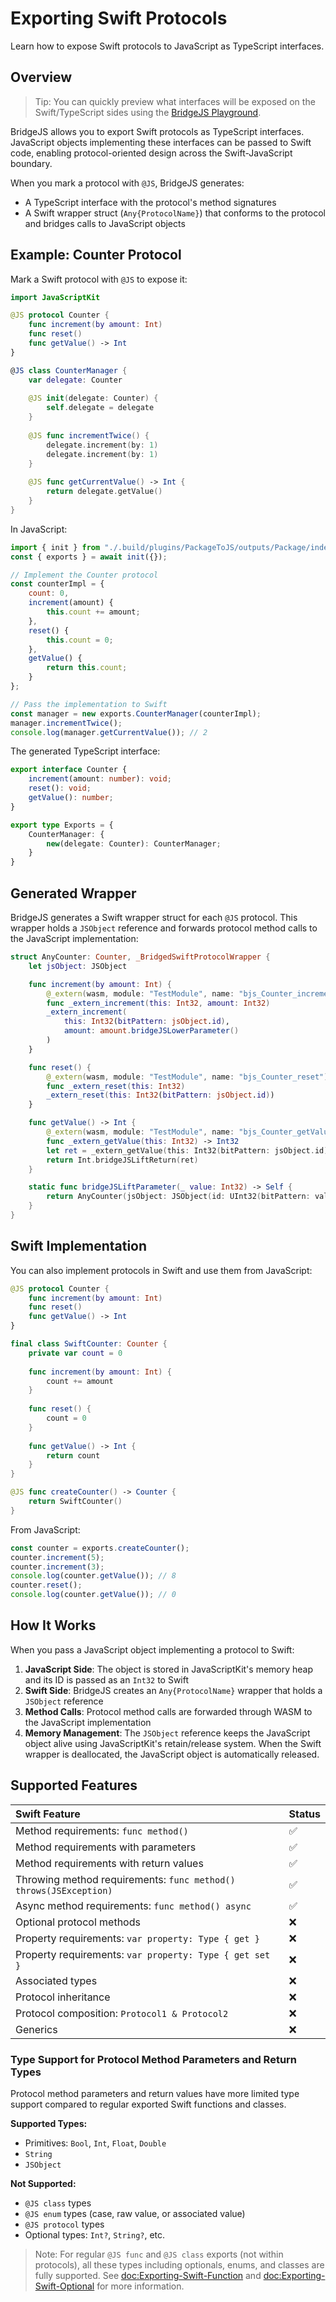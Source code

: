 # Exporting Swift Protocols

Learn how to expose Swift protocols to JavaScript as TypeScript interfaces.

## Overview

> Tip: You can quickly preview what interfaces will be exposed on the Swift/TypeScript sides using the [BridgeJS Playground](https://swiftwasm.org/JavaScriptKit/PlayBridgeJS/).

BridgeJS allows you to export Swift protocols as TypeScript interfaces. JavaScript objects implementing these interfaces can be passed to Swift code, enabling protocol-oriented design across the Swift-JavaScript boundary.

When you mark a protocol with `@JS`, BridgeJS generates:

- A TypeScript interface with the protocol's method signatures
- A Swift wrapper struct (`Any{ProtocolName}`) that conforms to the protocol and bridges calls to JavaScript objects

## Example: Counter Protocol

Mark a Swift protocol with `@JS` to expose it:

```swift
import JavaScriptKit

@JS protocol Counter {
    func increment(by amount: Int)
    func reset()
    func getValue() -> Int
}

@JS class CounterManager {
    var delegate: Counter
    
    @JS init(delegate: Counter) {
        self.delegate = delegate
    }
    
    @JS func incrementTwice() {
        delegate.increment(by: 1)
        delegate.increment(by: 1)
    }
    
    @JS func getCurrentValue() -> Int {
        return delegate.getValue()
    }
}
```

In JavaScript:

```javascript
import { init } from "./.build/plugins/PackageToJS/outputs/Package/index.js";
const { exports } = await init({});

// Implement the Counter protocol
const counterImpl = {
    count: 0,
    increment(amount) {
        this.count += amount;
    },
    reset() {
        this.count = 0;
    },
    getValue() {
        return this.count;
    }
};

// Pass the implementation to Swift
const manager = new exports.CounterManager(counterImpl);
manager.incrementTwice();
console.log(manager.getCurrentValue()); // 2
```

The generated TypeScript interface:

```typescript
export interface Counter {
    increment(amount: number): void;
    reset(): void;
    getValue(): number;
}

export type Exports = {
    CounterManager: {
        new(delegate: Counter): CounterManager;
    }
}
```

## Generated Wrapper

BridgeJS generates a Swift wrapper struct for each `@JS` protocol. This wrapper holds a `JSObject` reference and forwards protocol method calls to the JavaScript implementation:

```swift
struct AnyCounter: Counter, _BridgedSwiftProtocolWrapper {
    let jsObject: JSObject

    func increment(by amount: Int) {
        @_extern(wasm, module: "TestModule", name: "bjs_Counter_increment")
        func _extern_increment(this: Int32, amount: Int32)
        _extern_increment(
            this: Int32(bitPattern: jsObject.id), 
            amount: amount.bridgeJSLowerParameter()
        )
    }

    func reset() {
        @_extern(wasm, module: "TestModule", name: "bjs_Counter_reset")
        func _extern_reset(this: Int32)
        _extern_reset(this: Int32(bitPattern: jsObject.id))
    }

    func getValue() -> Int {
        @_extern(wasm, module: "TestModule", name: "bjs_Counter_getValue")
        func _extern_getValue(this: Int32) -> Int32
        let ret = _extern_getValue(this: Int32(bitPattern: jsObject.id))
        return Int.bridgeJSLiftReturn(ret)
    }

    static func bridgeJSLiftParameter(_ value: Int32) -> Self {
        return AnyCounter(jsObject: JSObject(id: UInt32(bitPattern: value)))
    }
}
```

## Swift Implementation

You can also implement protocols in Swift and use them from JavaScript:

```swift
@JS protocol Counter {
    func increment(by amount: Int)
    func reset()
    func getValue() -> Int
}

final class SwiftCounter: Counter {
    private var count = 0
    
    func increment(by amount: Int) {
        count += amount
    }
    
    func reset() {
        count = 0
    }
    
    func getValue() -> Int {
        return count
    }
}

@JS func createCounter() -> Counter {
    return SwiftCounter()
}
```

From JavaScript:

```javascript
const counter = exports.createCounter();
counter.increment(5);
counter.increment(3);
console.log(counter.getValue()); // 8
counter.reset();
console.log(counter.getValue()); // 0
```

## How It Works

When you pass a JavaScript object implementing a protocol to Swift:

1. **JavaScript Side**: The object is stored in JavaScriptKit's memory heap and its ID is passed as an `Int32` to Swift
2. **Swift Side**: BridgeJS creates an `Any{ProtocolName}` wrapper that holds a `JSObject` reference
3. **Method Calls**: Protocol method calls are forwarded through WASM to the JavaScript implementation
4. **Memory Management**: The `JSObject` reference keeps the JavaScript object alive using JavaScriptKit's retain/release system. When the Swift wrapper is deallocated, the JavaScript object is automatically released.

## Supported Features

| Swift Feature | Status |
|:--------------|:-------|
| Method requirements: `func method()` | ✅ |
| Method requirements with parameters | ✅ |
| Method requirements with return values | ✅ |
| Throwing method requirements: `func method() throws(JSException)` | ✅ |
| Async method requirements: `func method() async` | ✅ |
| Optional protocol methods | ❌ |
| Property requirements: `var property: Type { get }` | ❌ |
| Property requirements: `var property: Type { get set }` | ❌ |
| Associated types | ❌ |
| Protocol inheritance | ❌ |
| Protocol composition: `Protocol1 & Protocol2` | ❌ |
| Generics | ❌ |

### Type Support for Protocol Method Parameters and Return Types

Protocol method parameters and return values have more limited type support compared to regular exported Swift functions and classes.

**Supported Types:**
- Primitives: `Bool`, `Int`, `Float`, `Double`
- `String`
- `JSObject`

**Not Supported:**
- `@JS class` types
- `@JS enum` types (case, raw value, or associated value)
- `@JS protocol` types
- Optional types: `Int?`, `String?`, etc.

> Note: For regular `@JS func` and `@JS class` exports (not within protocols), all these types including optionals, enums, and classes are fully supported. See <doc:Exporting-Swift-Function> and <doc:Exporting-Swift-Optional> for more information.
